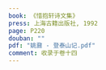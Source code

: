 ```yaml
---
book: 《惜抱轩诗文集》
press: 上海古籍出版社, 1992
page: P220
douban: ""
pdf: "姚鼐 - 登泰山记.pdf"
comment: 收录于卷十四
---
```


